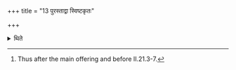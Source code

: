 +++
title = "13 पुरस्ताद्वा स्विष्टकृतः"

+++

<details><summary>थिते</summary>

13. Or these libations may be offered before the Sviṣṭakr̥t-offering.[^1]  

[^1]: Thus after the main offering and before II.21.3-7.
</details>
